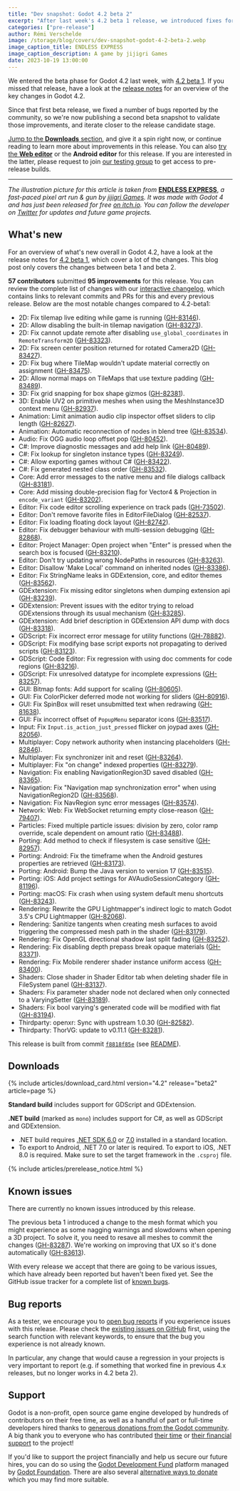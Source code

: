 ```yaml
---
title: "Dev snapshot: Godot 4.2 beta 2"
excerpt: "After last week's 4.2 beta 1 release, we introduced fixes for a number of bugs reported by the community, which are now ready to test in beta 2."
categories: ["pre-release"]
author: Rémi Verschelde
image: /storage/blog/covers/dev-snapshot-godot-4-2-beta-2.webp
image_caption_title: ENDLESS EXPRESS
image_caption_description: A game by jijigri Games
date: 2023-10-19 13:00:00
---
```


We entered the beta phase for Godot 4.2 last week, with [4.2 beta 1](/article/dev-snapshot-godot-4-2-beta-1/). If you missed that release, have a look at the [release notes](/article/dev-snapshot-godot-4-2-beta-1/) for an overview of the key changes in Godot 4.2.

Since that first beta release, we fixed a number of bugs reported by the community, so we're now publishing a second beta snapshot to validate those improvements, and iterate closer to the release candidate stage.

[Jump to the **Downloads** section](#downloads), and give it a spin right now, or continue reading to learn more about improvements in this release. You can also [try the **Web editor**](https://editor.godotengine.org/releases/4.2.beta2/) or the **Android editor** for this release. If you are interested in the latter, please request to join [our testing group](https://groups.google.com/g/godot-testers) to get access to pre-release builds.

-----

*The illustration picture for this article is taken from* [**ENDLESS EXPRESS**](https://jijigri.itch.io/endless-express), *a fast-paced pixel art run & gun by [jijigri Games](https://twitter.com/jijigriGames). It was made with Godot 4 and has just been released for free [on itch.io](https://jijigri.itch.io/endless-express). You can follow the developer on [Twitter](https://twitter.com/jijigriGames) for updates and future game projects.*

## What's new

For an overview of what's new overall in Godot 4.2, have a look at the release notes for [4.2 beta 1](/article/dev-snapshot-godot-4-2-beta-1/), which cover a lot of the changes. This blog post only covers the changes between beta 1 and beta 2.

**57 contributors** submitted **95 improvements** for this release. You can review the complete list of changes with our [interactive changelog](https://godotengine.github.io/godot-interactive-changelog/#4.2-beta2), which contains links to relevant commits and PRs for this and every previous release. Below are the most notable changes compared to 4.2-beta1:

- 2D: Fix tilemap live editing while game is running ([GH-83146](https://github.com/godotengine/godot/pull/83146)).
- 2D: Allow disabling the built-in tilemap navigation ([GH-83273](https://github.com/godotengine/godot/pull/83273)).
- 2D: Fix cannot update remote after disabling `use_global_coordinates` in `RemoteTransform2D` ([GH-83323](https://github.com/godotengine/godot/pull/83323)).
- 2D: Fix screen center position returned for rotated Camera2D ([GH-83427](https://github.com/godotengine/godot/pull/83427)).
- 2D: Fix bug where TileMap wouldn't update material correctly on assignment ([GH-83475](https://github.com/godotengine/godot/pull/83475)).
- 2D: Allow normal maps on TileMaps that use texture padding ([GH-83489](https://github.com/godotengine/godot/pull/83489)).
- 3D: Fix grid snapping for box shape gizmos ([GH-82381](https://github.com/godotengine/godot/pull/82381)).
- 3D: Enable UV2 on primitive meshes when using the MeshInstance3D context menu ([GH-82937](https://github.com/godotengine/godot/pull/82937)).
- Animation: Limit animation audio clip inspector offset sliders to clip length ([GH-82627](https://github.com/godotengine/godot/pull/82627)).
- Animation: Automatic reconnection of nodes in blend tree ([GH-83534](https://github.com/godotengine/godot/pull/83534)).
- Audio: Fix OGG audio loop offset pop ([GH-80452](https://github.com/godotengine/godot/pull/80452)).
- C#: Improve diagnostic messages and add help link ([GH-80489](https://github.com/godotengine/godot/pull/80489)).
- C#: Fix lookup for singleton instance types ([GH-83249](https://github.com/godotengine/godot/pull/83249)).
- C#: Allow exporting games without C# ([GH-83422](https://github.com/godotengine/godot/pull/83422)).
- C#: Fix generated nested class order ([GH-83532](https://github.com/godotengine/godot/pull/83532)).
- Core: Add error messages to the native menu and file dialogs callback ([GH-83181](https://github.com/godotengine/godot/pull/83181)).
- Core: Add missing double-precision flag for Vector4 & Projection in `encode_variant` ([GH-83202](https://github.com/godotengine/godot/pull/83202)).
- Editor: Fix code editor scrolling experience on track pads ([GH-73502](https://github.com/godotengine/godot/pull/73502)).
- Editor: Don't remove favorite files in EditorFileDialog ([GH-82537](https://github.com/godotengine/godot/pull/82537)).
- Editor: Fix loading floating dock layout ([GH-82742](https://github.com/godotengine/godot/pull/82742)).
- Editor: Fix debugger behaviour with multi-session debugging ([GH-82868](https://github.com/godotengine/godot/pull/82868)).
- Editor: Project Manager: Open project when "Enter" is pressed when the search box is focused ([GH-83210](https://github.com/godotengine/godot/pull/83210)).
- Editor: Don't try updating wrong NodePaths in resources ([GH-83263](https://github.com/godotengine/godot/pull/83263)).
- Editor: Disallow 'Make Local' command on inherited nodes ([GH-83386](https://github.com/godotengine/godot/pull/83386)).
- Editor: Fix StringName leaks in GDExtension, core, and editor themes ([GH-83562](https://github.com/godotengine/godot/pull/83562)).
- GDExtension: Fix missing editor singletons when dumping extension api ([GH-83239](https://github.com/godotengine/godot/pull/83239)).
- GDExtension: Prevent issues with the editor trying to reload GDExtensions through its usual mechanism ([GH-83285](https://github.com/godotengine/godot/pull/83285)).
- GDExtension: Add brief description in GDExtension API dump with docs ([GH-83318](https://github.com/godotengine/godot/pull/83318)).
- GDScript: Fix incorrect error message for utility functions ([GH-78882](https://github.com/godotengine/godot/pull/78882)).
- GDScript: Fix modifying base script exports not propagating to derived scripts ([GH-83123](https://github.com/godotengine/godot/pull/83123)).
- GDScript: Code Editor: Fix regression with using doc comments for code regions ([GH-83216](https://github.com/godotengine/godot/pull/83216)).
- GDScript: Fix unresolved datatype for incomplete expressions ([GH-83257](https://github.com/godotengine/godot/pull/83257)).
- GUI: Bitmap fonts: Add support for scaling ([GH-80605](https://github.com/godotengine/godot/pull/80605)).
- GUI: Fix ColorPicker deferred mode not working for sliders ([GH-80916](https://github.com/godotengine/godot/pull/80916)).
- GUI: Fix SpinBox will reset unsubmitted text when redrawing ([GH-81638](https://github.com/godotengine/godot/pull/81638)).
- GUI: Fix incorrect offset of `PopupMenu` separator icons ([GH-83517](https://github.com/godotengine/godot/pull/83517)).
- Input: Fix `Input.is_action_just_pressed` flicker on joypad axes ([GH-82056](https://github.com/godotengine/godot/pull/82056)).
- Multiplayer: Copy network authority when instancing placeholders ([GH-82846](https://github.com/godotengine/godot/pull/82846)).
- Multiplayer: Fix synchronizer init and reset ([GH-83264](https://github.com/godotengine/godot/pull/83264)).
- Multiplayer: Fix "on change" indexed properties ([GH-83279](https://github.com/godotengine/godot/pull/83279)).
- Navigation: Fix enabling NavigationRegion3D saved disabled ([GH-83365](https://github.com/godotengine/godot/pull/83365)).
- Navigation: Fix "Navigation map synchronization error" when using NavigationRegion2D ([GH-83568](https://github.com/godotengine/godot/pull/83568)).
- Navigation: Fix NavRegion sync error messages ([GH-83574](https://github.com/godotengine/godot/pull/83574)).
- Network: Web: Fix WebSocket returning empty close-reason ([GH-79407](https://github.com/godotengine/godot/pull/79407)).
- Particles: Fixed multiple particle issues: division by zero, color ramp override, scale dependent on amount ratio ([GH-83488](https://github.com/godotengine/godot/pull/83488)).
- Porting: Add method to check if filesystem is case sensitive ([GH-82957](https://github.com/godotengine/godot/pull/82957)).
- Porting: Android: Fix the timeframe when the Android gestures properties are retrieved ([GH-83173](https://github.com/godotengine/godot/pull/83173)).
- Porting: Android: Bump the Java version to version 17 ([GH-83515](https://github.com/godotengine/godot/pull/83515)).
- Porting: iOS: Add project settings for AVAudioSessionCategory ([GH-81196](https://github.com/godotengine/godot/pull/81196)).
- Porting: macOS: Fix crash when using system default menu shortcuts ([GH-83243](https://github.com/godotengine/godot/pull/83243)).
- Rendering: Rewrite the GPU Lightmapper's indirect logic to match Godot 3.5's CPU Lightmapper ([GH-82068](https://github.com/godotengine/godot/pull/82068)).
- Rendering: Sanitize tangents when creating mesh surfaces to avoid triggering the compressed mesh path in the shader ([GH-83179](https://github.com/godotengine/godot/pull/83179)).
- Rendering: Fix OpenGL directional shadow last split fading ([GH-83252](https://github.com/godotengine/godot/pull/83252)).
- Rendering: Fix disabling depth prepass break opaque materials ([GH-83371](https://github.com/godotengine/godot/pull/83371)).
- Rendering: Fix Mobile renderer shader instance uniform access ([GH-83400](https://github.com/godotengine/godot/pull/83400)).
- Shaders: Close shader in Shader Editor tab when deleting shader file in FileSystem panel ([GH-83137](https://github.com/godotengine/godot/pull/83137)).
- Shaders: Fix parameter shader node not declared when only connected to a VaryingSetter ([GH-83189](https://github.com/godotengine/godot/pull/83189)).
- Shaders: Fix bool varying's generated code will be modified with flat ([GH-83194](https://github.com/godotengine/godot/pull/83194)).
- Thirdparty: openxr: Sync with upstream 1.0.30 ([GH-82582](https://github.com/godotengine/godot/pull/82582)).
- Thirdparty: ThorVG: update to v0.11.1 ([GH-83281](https://github.com/godotengine/godot/pull/83281)).

This release is built from commit [`f8818f85e`](https://github.com/godotengine/godot/commit/f8818f85e6c43cdf1277e8ae85eba19ca0a003b0) (see [README](https://github.com/godotengine/godot-builds/releases/download/4.2-beta2/README.txt)).

## Downloads

{% include articles/download_card.html version="4.2" release="beta2" article=page %}

**Standard build** includes support for GDScript and GDExtension.

**.NET build** (marked as `mono`) includes support for C#, as well as GDScript and GDExtension.
- .NET build requires [.NET SDK 6.0](https://dotnet.microsoft.com/en-us/download/dotnet/6.0) or [7.0](https://dotnet.microsoft.com/en-us/download/dotnet/7.0) installed in a standard location.
- To export to Android, .NET 7.0 or later is required. To export to iOS, .NET 8.0 is required. Make sure to set the target framework in the `.csproj` file.

{% include articles/prerelease_notice.html %}

## Known issues

There are currently no known issues introduced by this release.

The previous beta 1 introduced a change to the mesh format which you might experience as some nagging warnings and slowdowns when opening a 3D project. To solve it, you need to resave all meshes to commit the changes ([GH-83287](https://github.com/godotengine/godot/issues/83287)). We're working on improving that UX so it's done automatically ([GH-83613](https://github.com/godotengine/godot/pull/83613)).

With every release we accept that there are going to be various issues, which have already been reported but haven't been fixed yet. See the GitHub issue tracker for a complete list of [known bugs](https://github.com/godotengine/godot/issues?q=is%3Aissue+is%3Aopen+label%3Abug+).

## Bug reports

As a tester, we encourage you to [open bug reports](https://github.com/godotengine/godot/issues) if you experience issues with this release. Please check the [existing issues on GitHub](https://github.com/godotengine/godot/issues) first, using the search function with relevant keywords, to ensure that the bug you experience is not already known.

In particular, any change that would cause a regression in your projects is very important to report (e.g. if something that worked fine in previous 4.x releases, but no longer works in 4.2 beta 2).

## Support

Godot is a non-profit, open source game engine developed by hundreds of contributors on their free time, as well as a handful of part or full-time developers hired thanks to [generous donations from the Godot community](https://fund.godotengine.org/). A big thank you to everyone who has contributed [their time](https://github.com/godotengine/godot/blob/master/AUTHORS.md) or [their financial support](https://github.com/godotengine/godot/blob/master/DONORS.md) to the project!

If you'd like to support the project financially and help us secure our future hires, you can do so using the [Godot Development Fund](https://fund.godotengine.org/) platform managed by [Godot Foundation](https://godot.foundation/). There are also several [alternative ways to donate](/donate) which you may find more suitable.
